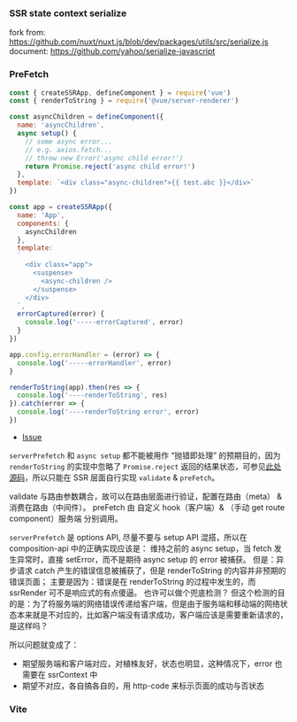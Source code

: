 
### SSR state context serialize

fork from: https://github.com/nuxt/nuxt.js/blob/dev/packages/utils/src/serialize.js
document: https://github.com/yahoo/serialize-javascript


### PreFetch

```js
const { createSSRApp, defineComponent } = require('vue')
const { renderToString } = require('@vue/server-renderer')

const asyncChildren = defineComponent({
  name: 'asyncChildren',
  async setup() {
    // some async error...
    // e.g. axios.fetch...
    // throw new Error('async child error!')
    return Promise.reject('async child error!')
  },
  template: `<div class="async-children">{{ test.abc }}</div>`
})

const app = createSSRApp({
  name: 'App',
  components: {
    asyncChildren
  },
  template:
  `
    <div class="app">
      <suspense>
        <async-children />
      </suspense>
    </div>
  `,
  errorCaptured(error) {
    console.log('-----errorCaptured', error)
  }
})

app.config.errorHandler = (error) => {
  console.log('-----errorHandler', error)
}

renderToString(app).then(res => {
  console.log('----renderToString', res)
}).catch(error => {
  console.log('----renderToString error', error)
})

```

- [Issue](https://github.com/vuejs/vue-next/issues/2736)

`serverPrefetch` 和 `async setup` 都不能被用作 “抛错即处理” 的预期目的，因为 `renderToString` 的实现中忽略了 `Promise.reject` 返回的结果状态，可参见[此处源码](https://github.com/vuejs/vue-next/blob/master/packages/server-renderer/src/render.ts#L96)，所以只能在 SSR 层面自行实现 `validate` & `preFetch`。

validate 与路由参数耦合，故可以在路由层面进行验证，配置在路由（meta） & 消费在路由（中间件）。
preFetch 由 自定义 hook（客户端）& （手动 get route component）服务端 分别调用。

`serverPrefetch` 是 options API, 尽量不要与 setup API 混搭，所以在 composition-api 中的正确实现应该是：
维持之前的 async setup，当 fetch 发生异常时，直接 setError，而不是期待 async setup 的 error 被捕获。
但是：异步请求 catch 产生的错误信息被捕获了，但是 renderToString 的内容并非预期的错误页面；
主要是因为：错误是在 renderToString 的过程中发生的，而 ssrRender 可不是响应式的有点傻逼。
也许可以做个兜底检测？
但这个检测的目的是：为了将服务端的网络错误传递给客户端，但是由于服务端和移动端的网络状态本来就是不对应的，比如客户端没有请求成功，客户端应该是需要重新请求的，是这样吗？

所以问题就变成了：
- 期望服务端和客户端对应，对植株友好，状态也明显，这种情况下，error 也需要在 ssrContext 中
- 期望不对应，各自搞各自的，用 http-code 来标示页面的成功与否状态

### Vite
